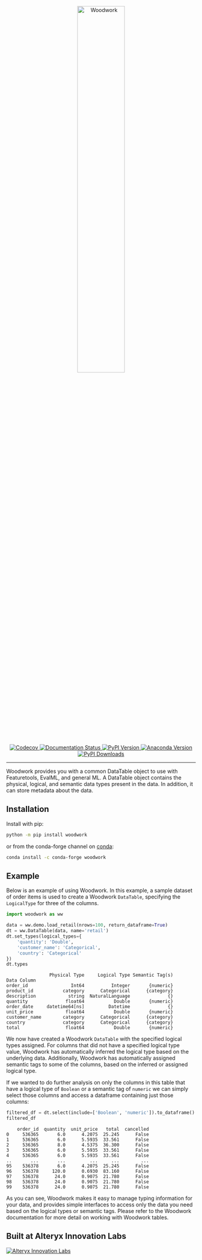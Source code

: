 <p align="center"><img width=50% src="https://woodwork-web-images.s3.amazonaws.com/woodwork.svg" alt="Woodwork" /></p>
<p align="center">
    <a href="https://codecov.io/gh/alteryx/woodwork" target="_blank">
        <img src="https://codecov.io/gh/alteryx/woodwork/branch/main/graph/badge.svg?token=KJCKMREBDP" alt="Codecov" />
    </a>
    <a href="https://woodwork.alteryx.com/en/latest/?badge=stable" target="_blank">
        <img src="https://readthedocs.com/projects/feature-labs-inc-datatables/badge/?version=stable" alt="Documentation Status" />
    </a>
    <a href="https://badge.fury.io/py/woodwork" target="_blank">
        <img src="https://badge.fury.io/py/woodwork.svg?maxAge=2592000" alt="PyPI Version" />
    </a>
    <a href="https://anaconda.org/conda-forge/woodwork" target="_blank">
        <img src="https://anaconda.org/conda-forge/woodwork/badges/version.svg" alt="Anaconda Version" />
    </a>
    <a href="https://pepy.tech/project/woodwork" target="_blank">
        <img src="https://pepy.tech/badge/woodwork/month" alt="PyPI Downloads" />
    </a>
</p>
<hr>

Woodwork provides you with a common DataTable object to use with Featuretools, EvalML, and general ML. A DataTable object contains the physical, logical, and semantic data types present in the data. In addition, it can store metadata about the data.

## Installation

Install with pip:

```bash
python -m pip install woodwork
```

or from the conda-forge channel on [conda](https://anaconda.org/conda-forge/woodwork):

```bash
conda install -c conda-forge woodwork
```

## Example

Below is an example of using Woodwork. In this example, a sample dataset of order items is used to create a Woodwork `DataTable`, specifying the `LogicalType` for three of the columns.

```python
import woodwork as ww

data = ww.demo.load_retail(nrows=100, return_dataframe=True)
dt = ww.DataTable(data, name='retail')
dt.set_types(logical_types={
    'quantity': 'Double',
    'customer_name': 'Categorical',
    'country': 'Categorical'
})
dt.types
```

```
                Physical Type     Logical Type Semantic Tag(s)
Data Column
order_id                Int64          Integer       {numeric}
product_id           category      Categorical      {category}
description            string  NaturalLanguage              {}
quantity              float64           Double       {numeric}
order_date     datetime64[ns]         Datetime              {}
unit_price            float64           Double       {numeric}
customer_name        category      Categorical      {category}
country              category      Categorical      {category}
total                 float64           Double       {numeric}
```

We now have created a Woodwork `DataTable` with the specified logical types assigned. For columns that did not have a specified logical type value, Woodwork has automatically inferred the logical type based on the underlying data. Additionally, Woodwork has automatically assigned semantic tags to some of the columns, based on the inferred or assigned logical type.

If we wanted to do further analysis on only the columns in this table that have a logical type of `Boolean` or a semantic tag of `numeric` we can simply select those columns and access a dataframe containing just those columns:

```python
filtered_df = dt.select(include=['Boolean', 'numeric']).to_dataframe()
filtered_df
```

```
    order_id  quantity  unit_price   total  cancelled
0     536365       6.0      4.2075  25.245      False
1     536365       6.0      5.5935  33.561      False
2     536365       8.0      4.5375  36.300      False
3     536365       6.0      5.5935  33.561      False
4     536365       6.0      5.5935  33.561      False
..       ...       ...         ...     ...        ...
95    536378       6.0      4.2075  25.245      False
96    536378     120.0      0.6930  83.160      False
97    536378      24.0      0.9075  21.780      False
98    536378      24.0      0.9075  21.780      False
99    536378      24.0      0.9075  21.780      False
```

As you can see, Woodwork makes it easy to manage typing information for your data, and provides simple interfaces to access only the data you need based on the logical types or semantic tags. Please refer to the Woodwork documentation for more detail on working with Woodwork tables.

## Built at Alteryx Innovation Labs

<a href="https://www.alteryx.com/innovation-labs">
    <img src="https://evalml-web-images.s3.amazonaws.com/alteryx_innovation_labs.png" alt="Alteryx Innovation Labs" />
</a>
